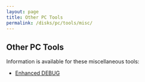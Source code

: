 ```yaml
---
layout: page
title: Other PC Tools
permalink: /disks/pc/tools/misc/
---
```


Other PC Tools
---

Information is available for these miscellaneous tools:

* [Enhanced DEBUG](enhdbg/)

